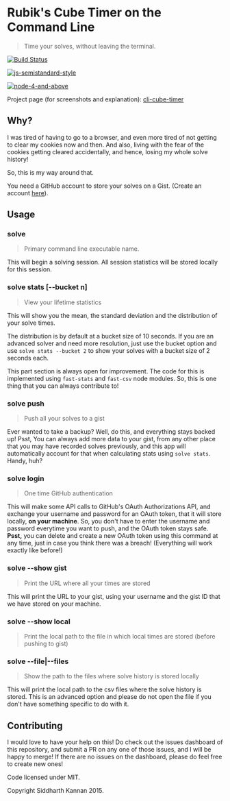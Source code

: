 # Rubik's Cube Timer on the Command Line

> Time your solves, without leaving the terminal.

[![Build Status](https://travis-ci.org/icyflame/cli-cube-timer.svg?branch=master)](https://travis-ci.org/icyflame/node-cube-cli-timer)

[![js-semistandard-style](https://img.shields.io/badge/code%20style-semistandard-brightgreen.svg)](https://github.com/Flet/semistandard)

[![node-4-and-above](https://img.shields.io/badge/node.js-%3E%204.0-brightgreen.svg)](https://nodejs.org/en/download/)

Project page (for screenshots and explanation):
[cli-cube-timer](http://icyflame.github.io/cli-cube-timer/)

## Why?

I was tired of having to go to a browser, and even more tired of not getting to clear
my cookies now and then. And also, living with the fear of the cookies getting cleared
accidentally, and hence, losing my whole solve history!

So, this is my way around that.

You need a GitHub account to store your solves on a Gist.
(Create an account [here](http://github.com)).

## Usage

### solve

> Primary command line executable name.

This will begin a solving session. All session statistics will be stored locally for this session.

### solve stats [--bucket n]

> View your lifetime statistics

This will show you the mean, the standard deviation and the distribution of your solve times.

The distribution is by default at a bucket size of 10 seconds. If you are an
advanced solver and need more resolution, just use the bucket option and use
`solve stats --bucket 2` to show your solves with a bucket size of 2 seconds
each.

This part section is always open for improvement. The code for this is implemented using
`fast-stats` and `fast-csv` node modules. So, this is one thing that you can always contribute to!

### solve push

> Push all your solves to a gist

Ever wanted to take a backup? Well, do this, and everything stays backed up!
Psst, You can always add more data to your gist, from any other place that you may
have recorded solves previously, and this app will automatically account for that when
calculating stats using `solve stats`. Handy, huh?

### solve login

> One time GitHub authentication

This will make some API calls to GitHub's OAuth Authorizations API, and exchange your username and
password for an OAuth token, that it will store locally, **on your machine**. So, you don't have to enter
the username and password everytime you want to push, and the OAuth token stays safe.
**Psst,** you can delete and create a new OAuth token using this command at any time, just in case you think
there was a breach! (Everything will work exactly like before!)

### solve --show gist

> Print the URL where all your times are stored

This will print the URL to your gist, using your username and the gist ID that we have stored on
your machine.

### solve --show local

> Print the local path to the file in which local times are stored (before
> pushing to gist)

### solve --file|--files

> Show the path to the files where solve history is stored locally

This will print the local path to the csv files where the solve history is
stored. This is an advanced option and please do not open the file if you don't
have something specific to do with it.

## Contributing

I would love to have your help on this! Do check out the issues dashboard of this repository,
and submit a PR on any one of those issues, and I will be happy to merge! If there are no issues
on the dashboard, please do feel free to create new ones!

Code licensed under MIT.

Copyright Siddharth Kannan 2015.
